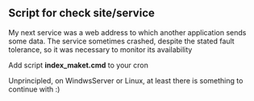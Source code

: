 Script for check site/service
------------------------------
My next service was a web address to which another application sends some data. The service sometimes crashed, despite the stated fault tolerance, so it was necessary to monitor its availability

Add script **index_maket.cmd** to your cron



Unprincipled, on WindwsServer or Linux, at least there is something to continue with :)

